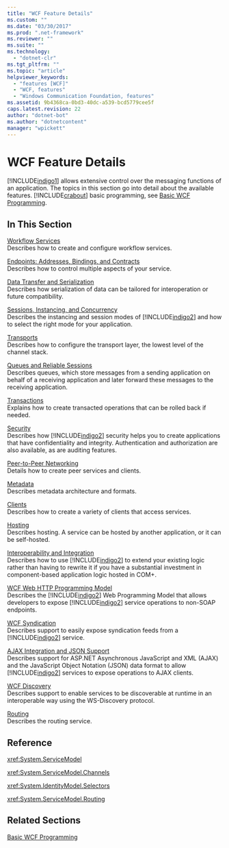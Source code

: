 ```yaml
---
title: "WCF Feature Details"
ms.custom: ""
ms.date: "03/30/2017"
ms.prod: ".net-framework"
ms.reviewer: ""
ms.suite: ""
ms.technology: 
  - "dotnet-clr"
ms.tgt_pltfrm: ""
ms.topic: "article"
helpviewer_keywords: 
  - "features [WCF]"
  - "WCF, features"
  - "Windows Communication Foundation, features"
ms.assetid: 9b4368ca-0bd3-40dc-a539-bcd5779cee5f
caps.latest.revision: 22
author: "dotnet-bot"
ms.author: "dotnetcontent"
manager: "wpickett"
---
```

# WCF Feature Details
[!INCLUDE[indigo1](../../../../includes/indigo1-md.md)] allows extensive control over the messaging functions of an application. The topics in this section go into detail about the available features. [!INCLUDE[crabout](../../../../includes/crabout-md.md)] basic programming, see [Basic WCF Programming](../../../../docs/framework/wcf/basic-wcf-programming.md).  
  
## In This Section  
 [Workflow Services](../../../../docs/framework/wcf/feature-details/workflow-services.md)  
 Describes how to create and configure workflow services.  
  
 [Endpoints: Addresses, Bindings, and Contracts](../../../../docs/framework/wcf/feature-details/endpoints-addresses-bindings-and-contracts.md)  
 Describes how to control multiple aspects of your service.  
  
 [Data Transfer and Serialization](../../../../docs/framework/wcf/feature-details/data-transfer-and-serialization.md)  
 Describes how serialization of data can be tailored for interoperation or future compatibility.  
  
 [Sessions, Instancing, and Concurrency](../../../../docs/framework/wcf/feature-details/sessions-instancing-and-concurrency.md)  
 Describes the instancing and session modes of [!INCLUDE[indigo2](../../../../includes/indigo2-md.md)] and how to select the right mode for your application.  
  
 [Transports](../../../../docs/framework/wcf/feature-details/transports.md)  
 Describes how to configure the transport layer, the lowest level of the channel stack.  
  
 [Queues and Reliable Sessions](../../../../docs/framework/wcf/feature-details/queues-and-reliable-sessions.md)  
 Describes queues, which store messages from a sending application on behalf of a receiving application and later forward these messages to the receiving application.  
  
 [Transactions](../../../../docs/framework/wcf/feature-details/transactions-in-wcf.md)  
 Explains how to create transacted operations that can be rolled back if needed.  
  
 [Security](../../../../docs/framework/wcf/feature-details/security.md)  
 Describes how [!INCLUDE[indigo2](../../../../includes/indigo2-md.md)] security helps you to create applications that have confidentiality and integrity. Authentication and authorization are also available, as are auditing features.  
  
 [Peer-to-Peer Networking](../../../../docs/framework/wcf/feature-details/peer-to-peer-networking.md)  
 Details how to create peer services and clients.  
  
 [Metadata](../../../../docs/framework/wcf/feature-details/metadata.md)  
 Describes metadata architecture and formats.  
  
 [Clients](../../../../docs/framework/wcf/feature-details/clients.md)  
 Describes how to create a variety of clients that access services.  
  
 [Hosting](../../../../docs/framework/wcf/feature-details/hosting.md)  
 Describes hosting. A service can be hosted by another application, or it can be self-hosted.  
  
 [Interoperability and Integration](../../../../docs/framework/wcf/feature-details/interoperability-and-integration.md)  
 Describes how to use [!INCLUDE[indigo2](../../../../includes/indigo2-md.md)] to extend your existing logic rather than having to rewrite it if you have a substantial investment in component-based application logic hosted in COM+.  
  
 [WCF Web HTTP Programming Model](../../../../docs/framework/wcf/feature-details/wcf-web-http-programming-model.md)  
 Describes the [!INCLUDE[indigo2](../../../../includes/indigo2-md.md)] Web Programming Model that allows developers to expose [!INCLUDE[indigo2](../../../../includes/indigo2-md.md)] service operations to non-SOAP endpoints.  
  
 [WCF Syndication](../../../../docs/framework/wcf/feature-details/wcf-syndication.md)  
 Describes support to easily expose syndication feeds from a [!INCLUDE[indigo2](../../../../includes/indigo2-md.md)] service.  
  
 [AJAX Integration and JSON Support](../../../../docs/framework/wcf/feature-details/ajax-integration-and-json-support.md)  
 Describes support for ASP.NET Asynchronous JavaScript and XML (AJAX) and the JavaScript Object Notation (JSON) data format to allow [!INCLUDE[indigo2](../../../../includes/indigo2-md.md)] services to expose operations to AJAX clients.  
  
 [WCF Discovery](../../../../docs/framework/wcf/feature-details/wcf-discovery.md)  
 Describes support to enable services to be discoverable at runtime in an interoperable way using the WS-Discovery protocol.  
  
 [Routing](../../../../docs/framework/wcf/feature-details/routing.md)  
 Describes the routing service.  
  
## Reference  
 <xref:System.ServiceModel>  
  
 <xref:System.ServiceModel.Channels>  
  
 <xref:System.IdentityModel.Selectors>  
  
 <xref:System.ServiceModel.Routing>  
  
## Related Sections  
 [Basic WCF Programming](../../../../docs/framework/wcf/basic-wcf-programming.md)
